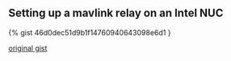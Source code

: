 ## Setting up a mavlink relay on an Intel NUC

{% gist 46d0dec51d9b1f14760940643098e6d1 }

[original gist](https://gist.github.com/tstellanova/46d0dec51d9b1f14760940643098e6d1)
